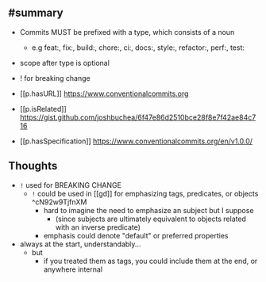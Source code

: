 
## #summary

- Commits MUST be prefixed with a type, which consists of a noun
  - e.g feat:, fix:, build:, chore:, ci:, docs:, style:, refactor:, perf:, test:
- scope after type is optional
- ! for breaking change

- [[p.hasURL]] https://www.conventionalcommits.org 
- [[p.isRelated]] https://gist.github.com/joshbuchea/6f47e86d2510bce28f8e7f42ae84c716
- [[p.hasSpecification]] https://www.conventionalcommits.org/en/v1.0.0/

## Thoughts

- `!` used for BREAKING CHANGE
  - `!` could be used in [[gd]] for emphasizing tags, predicates, or objects  ^cN92w9TjfnXM
    - hard to imagine the need to emphasize an subject but I suppose 
      - (since subjects are ultimately equivalent to objects related with an inverse predicate)
    - emphasis could denote "default" or preferred properties
- always at the start, understandably... 
  - but
    - if you treated them as tags, you could include them at the end, or anywhere internal
